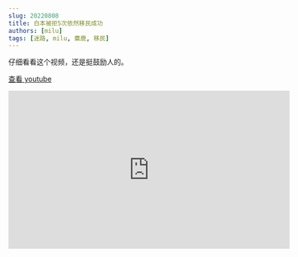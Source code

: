 ```yaml
---
slug: 20220808
title: 白本被拒5次依然移民成功
authors: [milu]
tags: [迷路, milu, 麋鹿, 移民]
---
```


仔细看看这个视频，还是挺鼓励人的。

[查看 youtube]('https://www.youtube.com/watch?v=Uphcr4pJetU')


<iframe width="560" height="315" src="https://www.youtube.com/embed/Uphcr4pJetU" title="YouTube video player" frameborder="0" allow="accelerometer; autoplay; clipboard-write; encrypted-media; gyroscope; picture-in-picture" allowfullscreen></iframe>